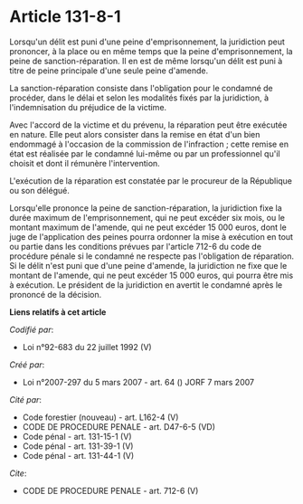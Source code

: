 # Article 131-8-1

Lorsqu'un délit est puni d'une peine d'emprisonnement, la juridiction peut prononcer, à la place ou en même temps que la
peine d'emprisonnement, la peine de sanction-réparation. Il en est de même lorsqu'un délit est puni à titre de peine
principale d'une seule peine d'amende. 

La sanction-réparation consiste dans l'obligation pour le condamné de procéder, dans le délai et selon les modalités fixés
par la juridiction, à l'indemnisation du préjudice de la victime. 

Avec l'accord de la victime et du prévenu, la réparation peut être exécutée en nature. Elle peut alors consister dans la
remise en état d'un bien endommagé à l'occasion de la commission de l'infraction ; cette remise en état est réalisée par le
condamné lui-même ou par un professionnel qu'il choisit et dont il rémunère l'intervention. 

L'exécution de la réparation est constatée par le procureur de la République ou son délégué. 

Lorsqu'elle prononce la peine de sanction-réparation, la juridiction fixe la durée maximum de l'emprisonnement, qui ne peut
excéder six mois, ou le montant maximum de l'amende, qui ne peut excéder 15 000 euros, dont le juge de l'application des
peines pourra ordonner la mise à exécution en tout ou partie dans les conditions prévues par l'article 712-6 du code de
procédure pénale si le condamné ne respecte pas l'obligation de réparation. Si le délit n'est puni que d'une peine d'amende,
la juridiction ne fixe que le montant de l'amende, qui ne peut excéder 15 000 euros, qui pourra être mis à exécution. Le
président de la juridiction en avertit le condamné après le prononcé de la décision.

**Liens relatifs à cet article**

_Codifié par_:

  - Loi n°92-683 du 22 juillet 1992 (V)

_Créé par_:

  - Loi n°2007-297 du 5 mars 2007 - art. 64 () JORF 7 mars 2007

_Cité par_:

  - Code forestier (nouveau) - art. L162-4 (V)
  - CODE DE PROCEDURE PENALE - art. D47-6-5 (VD)
  - Code pénal - art. 131-15-1 (V)
  - Code pénal - art. 131-39-1 (V)
  - Code pénal - art. 131-44-1 (V)

_Cite_:

  - CODE DE PROCEDURE PENALE - art. 712-6 (V)
